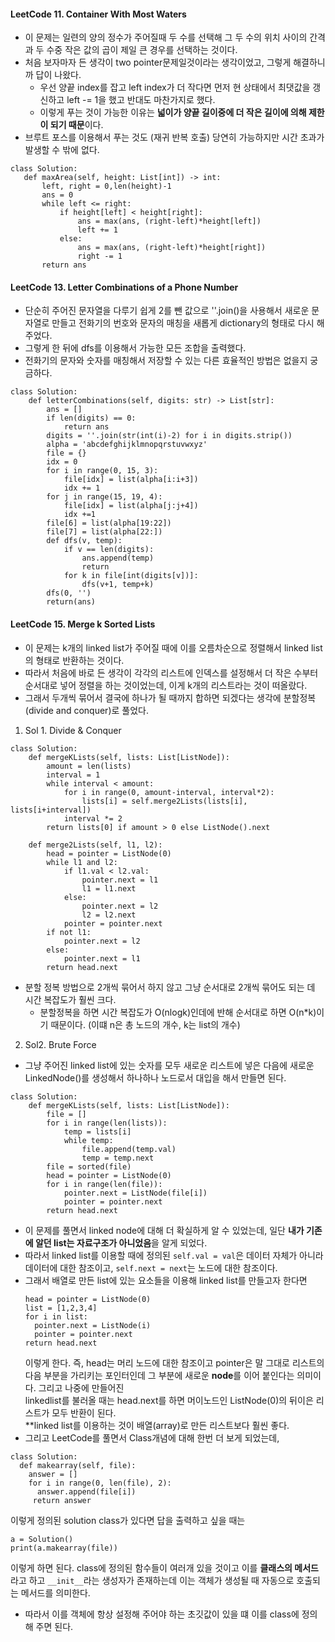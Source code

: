 #### LeetCode 11. Container With Most Waters
- 이 문제는 일련의 양의 정수가 주어질때 두 수를 선택해 그 두 수의 위치 사이의 간격과 두 수중 작은 값의 곱이 제일 큰 경우를 선택하는 것이다.
- 처음 보자마자 든 생각이 two pointer문제일것이라는 생각이었고, 그렇게 해결하니까 답이 나왔다.
  - 우선 양끝 index를 잡고 left index가 더 작다면 먼저 현 상태에서 최댓값을 갱신하고 left -= 1을 했고 반대도 마찬가지로 했다.
  - 이렇게 푸는 것이 가능한 이유는 **넓이가 양끝 길이중에 더 작은 길이에 의해 제한이 되기 때문**이다.
- 브루트 포스를 이용해서 푸는 것도 (재귀 반복 호출) 당연히 가능하지만 시간 초과가 발생할 수 밖에 없다.
 ```py3
 class Solution:
    def maxArea(self, height: List[int]) -> int:
        left, right = 0,len(height)-1
        ans = 0
        while left <= right:
            if height[left] < height[right]:
                ans = max(ans, (right-left)*height[left])
                left += 1
            else:
                ans = max(ans, (right-left)*height[right])
                right -= 1
        return ans
```

#### LeetCode 13. Letter Combinations of a Phone Number
- 단순히 주어진 문자열을 다루기 쉽게 2를 뺀 값으로 ''.join()을 사용해서 새로운 문자열로 만들고 전화기의 번호와 문자의 매칭을 새롭게 dictionary의 형태로 다시 해 주었다.
- 그렇게 한 뒤에 dfs를 이용해서 가능한 모든 조합을 출력했다.
- 전화기의 문자와 숫자를 매칭해서 저장할 수 있는 다른 효율적인 방법은 없을지 궁금하다.
```py3
class Solution:
    def letterCombinations(self, digits: str) -> List[str]:
        ans = []
        if len(digits) == 0:
            return ans
        digits = ''.join(str(int(i)-2) for i in digits.strip())
        alpha = 'abcdefghijklmnopqrstuvwxyz'
        file = {}
        idx = 0
        for i in range(0, 15, 3):
            file[idx] = list(alpha[i:i+3])
            idx += 1
        for j in range(15, 19, 4):
            file[idx] = list(alpha[j:j+4])
            idx +=1
        file[6] = list(alpha[19:22])
        file[7] = list(alpha[22:])
        def dfs(v, temp):
            if v == len(digits):
                ans.append(temp)
                return
            for k in file[int(digits[v])]:
                dfs(v+1, temp+k)
        dfs(0, '')
        return(ans)
```

#### LeetCode 15. Merge k Sorted Lists
- 이 문제는 k개의 linked list가 주어질 때에 이를 오름차순으로 정렬해서 linked list의 형태로 반환하는 것이다.
- 따라서 처음에 바로 든 생각이 각각의 리스트에 인덱스를 설정해서 더 작은 수부터 순서대로 넣어 정렬을 하는 것이었는데, 이게 k개의 리스트라는 것이 떠올랐다.
- 그래서 두개씩 묶어서 결국에 하나가 될 때까지 합하면 되겠다는 생각에 분할정복 (divide and conquer)로 풀었다.
1. Sol 1. Divide & Conquer
```py3
class Solution:
    def mergeKLists(self, lists: List[ListNode]):
        amount = len(lists)
        interval = 1
        while interval < amount:
            for i in range(0, amount-interval, interval*2):
                lists[i] = self.merge2Lists(lists[i], lists[i+interval])
            interval *= 2
        return lists[0] if amount > 0 else ListNode().next
    
    def merge2Lists(self, l1, l2):
        head = pointer = ListNode(0)
        while l1 and l2:
            if l1.val < l2.val:
                pointer.next = l1
                l1 = l1.next
            else:
                pointer.next = l2
                l2 = l2.next
            pointer = pointer.next
        if not l1:
            pointer.next = l2
        else:
            pointer.next = l1
        return head.next
```

  - 분할 정복 방법으로 2개씩 묶어서 하지 않고 그냥 순서대로 2개씩 묶어도 되는 데 시간 복잡도가 훨씬 크다.
    - 분할정복을 하면 시간 복잡도가 O(nlogk)인데에 반해 순서대로 하면 O(n*k)이기 때문이다. (이떄 n은 총 노드의 개수, k는 list의 개수)
2. Sol2. Brute Force
- 그냥 주어진 linked list에 있는 숫자를 모두 새로운 리스트에 넣은 다음에 새로운 LinkedNode()를 생성해서 하나하나 노드로서 대입을 해서 만들면 된다.
```py3
class Solution:
    def mergeKLists(self, lists: List[ListNode]):
        file = []
        for i in range(len(lists)):
            temp = lists[i]
            while temp:
                file.append(temp.val)
                temp = temp.next
        file = sorted(file)
        head = pointer = ListNode(0)
        for i in range(len(file)):
            pointer.next = ListNode(file[i])
            pointer = pointer.next
        return head.next
```
- 이 문제를 풀면서 linked node에 대해 더 확실하게 알 수 있었는데, 일단 **내가 기존에 알던 list는 자료구조가 아니었음**을 알게 되었다.
- 따라서 linked list를 이용할 때에 정의된 ```self.val = val```은 데이터 자체가 아니라 데이터에 대한 참조이고, ```self.next = next```는 노드에 대한 참조이다. 
- 그래서 배열로 만든 list에 있는 요소들을 이용해 linked list를 만들고자 한다면  
    ```py3
    head = pointer = ListNode(0)
    list = [1,2,3,4]
    for i in list:
      pointer.next = ListNode(i)
      pointer = pointer.next
    return head.next
    ```
    이렇게 한다. 즉, head는 머리 노드에 대한 참조이고 pointer은 말 그대로 리스트의 다음 부분을 가리키는 포인터인데 그 부분에 새로운 **node**를 이어 붙인다는 의미이다. 그리고 나중에 만들어진  
    linkedlist를 불러올 때는 head.next를 하면 머이노드인 ListNode(0)의 뒤이은 리스트가 모두 반환이 된다.  
    **linked list를 이용하는 것이 배열(array)로 만든 리스트보다 훨씬 좋다.
- 그리고 LeetCode를 풀면서 Class개념에 대해 한번 더 보게 되었는데, 

```py3
class Solution:
  def makearray(self, file):
    answer = []
    for i in range(0, len(file), 2):
      answer.append(file[i])
     return answer
 ```
 이렇게 정의된 solution class가 있다면 답을 출력하고 싶을 때는  
 ```py3
 a = Solution()
 print(a.makearray(file))
 ```
 이렇게 하면 된다. class에 정의된 함수들이 여러개 있을 것이고 이를 **클래스의 메서드**라고 하고 ```__init__```라는 생성자가 존재하는데 이는 객체가 생성될 때 자동으로 호출되는 메서드를 의미한다.  
  - 따라서 이를 객체에 항상 설정해 주어야 하는 초깃값이 있을 떄 이를 class에 정의해 주면 된다.

      
      
  
